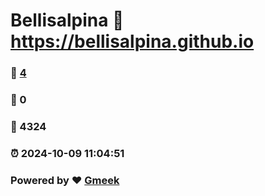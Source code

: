 # Bellisalpina :link: https://bellisalpina.github.io 
### :page_facing_up: [4](https://bellisalpina.github.io/tag.html) 
### :speech_balloon: 0 
### :hibiscus: 4324 
### :alarm_clock: 2024-10-09 11:04:51 
### Powered by :heart: [Gmeek](https://github.com/Meekdai/Gmeek)

